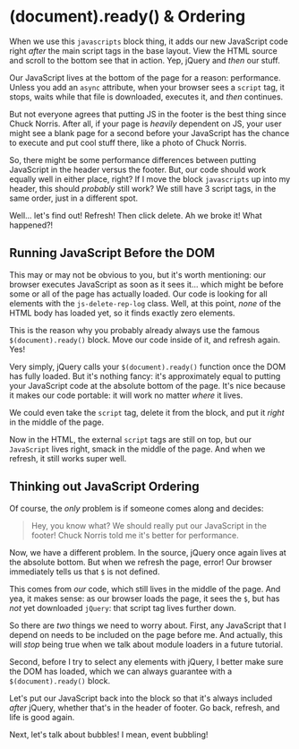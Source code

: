 # (document).ready() & Ordering

When we use this `javascripts` block thing, it adds our new JavaScript code right
*after* the main script tags in the base layout. View the HTML source and scroll
to the bottom see that in action. Yep, jQuery and *then* our stuff.

Our JavaScript lives at the bottom of the page for a reason: performance. Unless you
add an `async` attribute, when your browser sees a `script` tag, it stops, waits
while that file is downloaded, executes it, and *then* continues.

But not everyone agrees that putting JS in the footer is the best thing since Chuck
Norris. After all, if your page is *heavily* dependent on JS, your user might see
a blank page for a second before your JavaScript has the chance to execute and put
cool stuff there, like a photo of Chuck Norris.

So, there might be some performance differences between putting JavaScript in the
header versus the footer. But, our code should work equally well in either place, right?
If I move the block `javascripts` up into my header, this should *probably* still
work? We still have 3 script tags, in the same order, just in a different spot.

Well... let's find out! Refresh! Then click delete. Ah we broke it! What happened?!

## Running JavaScript Before the DOM

This may or may not be obvious to you, but it's worth mentioning: our browser executes
JavaScript as soon as it sees it... which might be before some or all of the page has
actually loaded. Our code is looking for all elements with the `js-delete-rep-log`
class. Well, at this point, *none* of the HTML body has loaded yet, so it finds
exactly zero elements.

This is the reason why you probably already always use the famous `$(document).ready()`
block. Move our code inside of it, and refresh again. Yes!

Very simply, jQuery calls your `$(document).ready()` function once the DOM has fully
loaded. But it's nothing fancy: it's approximately equal to putting your JavaScript
code at the absolute bottom of the page. It's nice because it makes our code portable:
it will work no matter *where* it lives.

We could even take the `script` tag, delete it from the block, and put it *right*
in the middle of the page.

Now in the HTML, the external `script` tags are still on top, but our `JavaScript`
lives right, smack in the middle of the page. And when we refresh, it still works
super well.

## Thinking out JavaScript Ordering

Of course, the *only* problem is if someone comes along and decides:

> Hey, you know what? We should really put our JavaScript in the footer! Chuck
> Norris told me it's better for performance.

Now, we have a different problem. In the source, jQuery once again lives at the
absolute bottom. But when we refresh the page, error! Our browser immediately tells
us that `$` is not defined.

This comes from *our* code, which still lives in the middle of the page. And yea,
it makes sense: as our browser loads the page, it sees the `$`, but has *not* yet
downloaded `jQuery`: that script tag lives further down.

So there are *two* things we need to worry about. First, any JavaScript that I depend
on needs to be included on the page before me. And actually, this will *stop* being
true when we talk about module loaders in a future tutorial.

Second, before I try to select any elements with jQuery, I better make sure the DOM
has loaded, which we can always guarantee with a `$(document).ready()` block.

Let's put our JavaScript back into the block so that it's always included *after*
jQuery, whether that's in the header of footer. Go back, refresh, and life is good
again.

Next, let's talk about bubbles! I mean, event bubbling!
